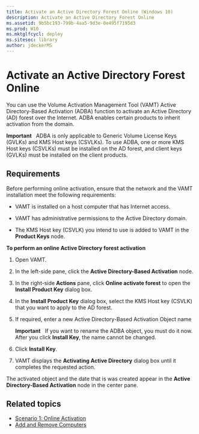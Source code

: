 ```yaml
---
title: Activate an Active Directory Forest Online (Windows 10)
description: Activate an Active Directory Forest Online
ms.assetid: 9b5bc193-799b-4aa5-9d3e-0e495f7195d3
ms.prod: W10
ms.mktglfcycl: deploy
ms.sitesec: library
author: jdeckerMS
---
```


# Activate an Active Directory Forest Online
You can use the Volume Activation Management Tool (VAMT) Active Directory-Based Activation (ADBA) function to activate an Active Directory (AD) forest over the Internet. ADBA enables certain products to inherit activation from the domain.

**Important**  
ADBA is only applicable to Generic Volume License Keys (GVLKs) and KMS Host keys (CSVLKs). To use ADBA, one or more KMS Host keys (CSVLKs) must be installed on the AD forest, and client keys (GVLKs) must be installed on the client products.

## Requirements
Before performing online activation, ensure that the network and the VAMT installation meet the following requirements:

-   VAMT is installed on a host computer that has Internet access.

-   VAMT has administrative permissions to the Active Directory domain.

-   The KMS Host key (CSVLK) you intend to use is added to VAMT in the **Product Keys** node.


**To perform an online Active Directory forest activation**

1.  Open VAMT.

2.  In the left-side pane, click the **Active Directory-Based Activation** node.

3.  In the right-side **Actions** pane, click **Online activate forest** to open the **Install Product Key** dialog box.

4.  In the **Install Product Key** dialog box, select the KMS Host key (CSVLK) that you want to apply to the AD forest.

5.  If required, enter a new Active Directory-Based Activation Object name

    **Important**  
    If you want to rename the ADBA object, you must do it now. After you click **Install Key**, the name cannot be changed.

6.  Click **Install Key**.

7.  VAMT displays the **Activating Active Directory** dialog box until it completes the requested action.

The activated object and the date that is was created appear in the **Active Directory-Based Activation** node in the center pane.

## Related topics
- [Scenario 1: Online Activation](scenario-online-activation-vamt.md)
- [Add and Remove Computers](add-remove-computers-vamt.md)